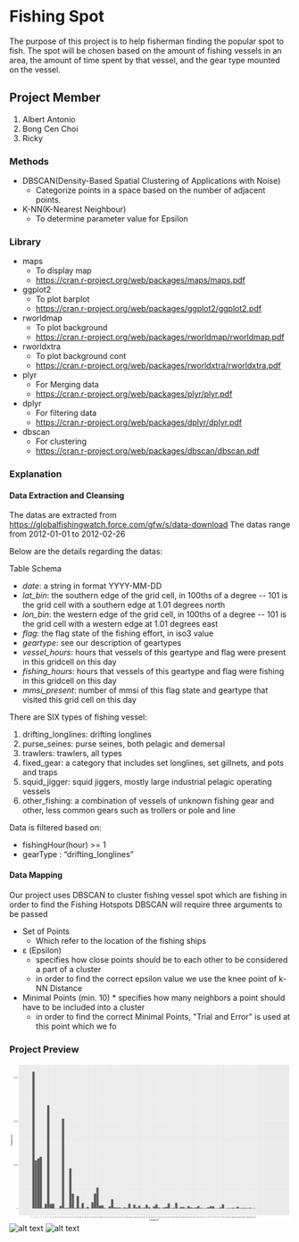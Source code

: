 # Fishing Spot
  The purpose of this project is to help fisherman finding the popular spot to fish. 
  The spot will be chosen based on the amount of fishing vessels in an area, 
  the amount of time spent by that vessel, and the gear type mounted on the vessel.

## Project Member
1. Albert Antonio
2. Bong Cen Choi
3. Ricky

### Methods
* DBSCAN(Density-Based Spatial Clustering of Applications with Noise)
  * Categorize points in a space based on the number of adjacent points.	
* K-NN(K-Nearest Neighbour)
  * To determine parameter value for Epsilon
    
### Library
* maps
  * To display map
  * https://cran.r-project.org/web/packages/maps/maps.pdf
* ggplot2
  * To plot barplot
  * https://cran.r-project.org/web/packages/ggplot2/ggplot2.pdf
* rworldmap
  * To plot background
  * https://cran.r-project.org/web/packages/rworldmap/rworldmap.pdf
* rworldxtra
  * To plot background cont
  * https://cran.r-project.org/web/packages/rworldxtra/rworldxtra.pdf
* plyr
  * For Merging data
  * https://cran.r-project.org/web/packages/plyr/plyr.pdf
* dplyr
  * For filtering data
  * https://cran.r-project.org/web/packages/dplyr/dplyr.pdf
* dbscan
  * For clustering 
  * https://cran.r-project.org/web/packages/dbscan/dbscan.pdf

### Explanation

#### Data Extraction and Cleansing 

The datas are extracted from https://globalfishingwatch.force.com/gfw/s/data-download
The datas range from 2012-01-01 to 2012-02-26

Below are the details regarding the datas:

Table Schema

* *date*: a string in format YYYY-MM-DD
* *lat_bin*: the southern edge of the grid cell, in 100ths of a degree -- 101 is the grid cell with a southern edge at 1.01 degrees north
* *lon_bin*: the western edge of the grid cell, in 100ths of a degree -- 101 is the grid cell with a western edge at 1.01 degrees east
* *flag*: the flag state of the fishing effort, in iso3 value
* *geartype*: see our description of geartypes
* *vessel_hours*: hours that vessels of this geartype and flag were present in this gridcell on this day
* *fishing_hours*: hours that vessels of this geartype and flag were fishing in this gridcell on this day
* *mmsi_present*: number of mmsi of this flag state and geartype that visited this grid cell on this day

There are SIX types of fishing vessel:
1. drifting_longlines: drifting longlines
2. purse_seines: purse seines, both pelagic and demersal
3. trawlers: trawlers, all types
4. fixed_gear: a category that includes set longlines, set gillnets, and pots and traps
5. squid_jigger: squid jiggers, mostly large industrial pelagic operating vessels
6. other_fishing: a combination of vessels of unknown fishing gear and other, less common gears such as trollers or pole and line

Data is filtered based on:
* fishingHour(hour) >= 1 
* gearType : “drifting_longlines”

#### Data Mapping

Our project uses DBSCAN to cluster fishing vessel spot which are fishing in order to find the Fishing Hotspots
DBSCAN will require three arguments to be passed
* Set of Points
	* Which refer to the location of the fishing ships
* ε (Epsilon)
	* specifies how close points should be to each other to be considered a part of a cluster
	* in order to find the correct epsilon value we use the knee point of k-NN Distance 
* Minimal Points (min. 10)
    	* specifies how many neighbors a point should have to be included into a cluster
	* in order to find the correct Minimal Points, "Trial and Error" is used at this point which we fo

### Project Preview
![alt text](https://github.com/assasinz88/Fishing_Spot/blob/master/Rplot02.png)
![alt text](https://github.com/assasinz88/Fishing_Spot/blob/master/knee.png)
![alt text](https://github.com/assasinz88/Fishing_Spot/blob/master/worldMap.png)
